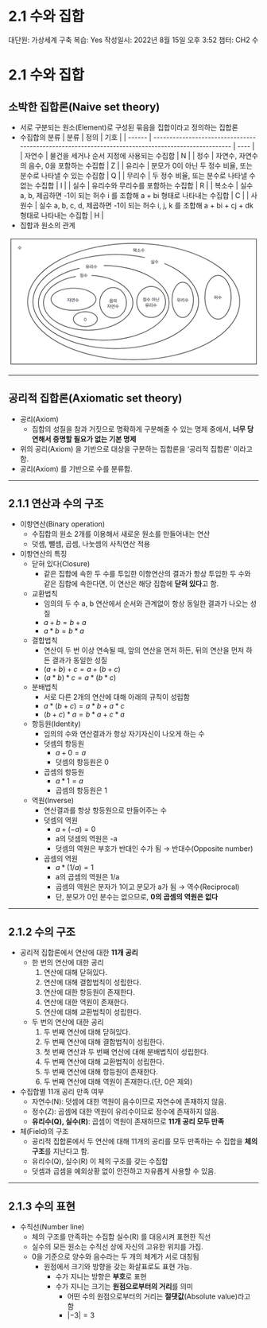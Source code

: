# 2.1 수와 집합

대단원: 가상세계 구축
복습: Yes
작성일시: 2022년 8월 15일 오후 3:52
챕터: CH2 수

# 2.1 수와 집합

## 소박한 집합론(Naive set theory)

- 서로 구분되는 원소(Element)로 구성된 묶음을 집합이라고 정의하는 집합론
- 수집합의 분류
  | 분류   | 정의                                                                                               | 기호 |
  | ------ | -------------------------------------------------------------------------------------------------- | ---- |
  | 자연수 | 물건을 세거나 순서 지정에 사용되는 수집합                                                          | N    |
  | 정수   | 자연수, 자연수의 음수, 0을 포함하는 수집합                                                         | Z    |
  | 유리수 | 분모가 0이 아닌 두 정수 비율, 또는 분수로 나타낼 수 있는 수집합                                    | Q    |
  | 무리수 | 두 정수 비율, 또는 분수로 나타낼 수 없는 수집합                                                    | I    |
  | 실수   | 유리수와 무리수를 포함하는 수집합                                                                  | R    |
  | 복소수 | 실수 a, b, 제곱하면 -1이 되는 허수 i 를 조합해 a + bi 형태로 나타내는 수집합                       | C    |
  | 사원수 | 실수 a, b, c, d, 제곱하면 -1이 되는 허수 i, j, k 를 조합해 a + bi + cj + dk 형태로 나타내는 수집합 | H    |
- 집합과 원소의 관계

![Untitled](diagram.png)

---

## 공리적 집합론(Axiomatic set theory)

- 공리(Axiom)
  - 집합의 성질을 참과 거짓으로 명확하게 구분해줄 수 있는 명제 중에서, **너무 당연해서 증명할 필요가 없는 기본 명제**
- 위의 공리(Axiom) 을 기반으로 대상을 구분하는 집합론을 ‘공리적 집합론’ 이라고 함.
- 공리(Axiom) 를 기반으로 수를 분류함.

---

## 2.1.1 연산과 수의 구조

- 이항연산(Binary operation)
  - 수집합의 원소 2개를 이용해서 새로운 원소를 만들어내는 연산
  - 덧셈, 뺄셈, 곱셈, 나눗셈의 사칙연산 적용
- 이항연산의 특징
  - 닫혀 있다(Closure)
    - 같은 집합에 속한 두 수를 투입한 이항연산의 결과가 항상 투입한 두 수와 같은 집합에 속한다면, 이 연산은 해당 집합에 **닫혀 있다**고 함.
  - 교환법칙
    - 임의의 두 수 a, b 연산에서 순서와 관계없이 항상 동일한 결과가 나오는 성질
    - $a + b = b + a$
    - $a*b=b*a$
  - 결합법칙
    - 연산이 두 번 이상 연속될 때, 앞의 연산을 먼저 하든, 뒤의 연산을 먼저 하든 결과가 동일한 성질
    - $(a+b)+c = a+(b+c)$
    - $(a*b)*c=a*(b*c)$
  - 분배법칙
    - 서로 다른 2개의 연산에 대해 아래의 규칙이 성립함
    - $a*(b+c)=a*b+a*c$
    - $(b+c)*a=b*a+c*a$
  - 항등원(Identity)
    - 임의의 수와 연산결과가 항상 자기자신이 나오게 하는 수
    - 덧셈의 항등원
      - $a+0=a$
      - 덧셈의 항등원은 0
    - 곱셈의 항등원
      - $a*1=a$
      - 곱셈의 항등원은 1
  - 역원(Inverse)
    - 연산결과를 항상 항등원으로 만들어주는 수
    - 덧셈의 역원
      - $a+(-a)=0$
      - a의 덧셈의 역원은 -a
      - 덧셈의 역원은 부호가 반대인 수가 됨 → 반대수(Opposite number)
    - 곱셈의 역원
      - $a*(1/a)=1$
      - a의 곱셈의 역원은 1/a
      - 곱셈의 역원은 분자가 1이고 분모가 a가 됨 → 역수(Reciprocal)
      - 단, 분모가 0인 분수는 없으므로, **0의 곱셈의 역원은 없다**

---

## 2.1.2 수의 구조

- 공리적 집합론에서 연산에 대한 **11개 공리**
  - 한 번의 연산에 대한 공리
    1. 연산에 대해 닫혀있다.
    2. 연산에 대해 결합법칙이 성립한다.
    3. 연산에 대한 항등원이 존재한다.
    4. 연산에 대한 역원이 존재한다.
    5. 연산에 대해 교환법칙이 성립한다.
  - 두 번의 연산에 대한 공리
    1. 두 번째 연산에 대해 닫혀있다.
    2. 두 번째 연산에 대해 결합법칙이 성립한다.
    3. 첫 번째 연산과 두 번째 연산에 대해 분배법칙이 성립한다.
    4. 두 번째 연산에 대해 교환법칙이 성립한다.
    5. 두 번째 연산에 대해 항등원이 존재한다.
    6. 두 번째 연산에 대해 역원이 존재한다.(단, 0은 제외)
- 수집합별 11개 공리 만족 여부
  - 자연수(N): 덧셈에 대한 역원이 음수이므로 자연수에 존재하지 않음.
  - 정수(Z): 곱셈에 대한 역원이 유리수이므로 정수에 존재하지 않음.
  - **유리수(Q), 실수(R)**: 곱셈이 역원이 존재하므로 **11개 공리 모두 만족**
- 체(Field)의 구조
  - 공리적 집합론에서 두 연산에 대해 11개의 공리를 모두 만족하는 수 집합을 **체의 구조**를 지난다고 함.
  - 유리수(Q), 실수(R) 이 체의 구조를 갖는 수집합
  - 덧셈과 곱셈을 예외상황 없이 안전하고 자유롭게 사용할 수 있음.

---

## 2.1.3 수의 표현

- 수직선(Number line)
  - 체의 구조를 만족하는 수집합 실수(R) 를 대응시켜 표현한 직선
  - 실수의 모든 원소는 수직선 상에 자신의 고유한 위치를 가짐.
  - 0을 기준으로 양수와 음수라는 두 개의 체계가 서로 대칭됨
    - 원점에서 크기와 방향을 갖는 화살표로도 표현 가능.
      - 수가 지니는 방향은 **부호**로 표현
      - 수가 지니는 크기는 **원점으로부터의 거리**를 의미
        - 어떤 수의 원점으로부터의 거리는 **절댓값**(Absolute value)라고 함
        - $|-3|=3$
